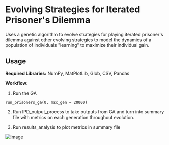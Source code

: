 # Evolving Strategies for Iterated Prisoner's Dilemma

Uses a genetic algorithm to evolve strategies for playing iterated prisoner's dilemma against other evolving strategies to model the dynamics of a population of individuals "learning" to maximize their individual gain.

## Usage

**Required Libraries:** NumPy, MatPlotLib, Glob, CSV, Pandas

**Workflow:**

1. Run the GA
```
run_prisoners_ga(0, max_gen = 20000)

```
2. Run IPD_output_process to take outputs from GA and turn into summary file with metrics on each generation throughout evolution.

3. Run results_analysis to plot metrics in summary file

![image](https://user-images.githubusercontent.com/44376656/51433561-ec820600-1c01-11e9-9f16-2561234b2713.png)
